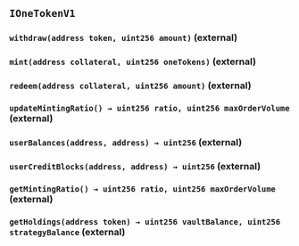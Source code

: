 ## `IOneTokenV1`






### `withdraw(address token, uint256 amount)` (external)





### `mint(address collateral, uint256 oneTokens)` (external)





### `redeem(address collateral, uint256 amount)` (external)





### `updateMintingRatio() → uint256 ratio, uint256 maxOrderVolume` (external)





### `userBalances(address, address) → uint256` (external)





### `userCreditBlocks(address, address) → uint256` (external)





### `getMintingRatio() → uint256 ratio, uint256 maxOrderVolume` (external)





### `getHoldings(address token) → uint256 vaultBalance, uint256 strategyBalance` (external)






